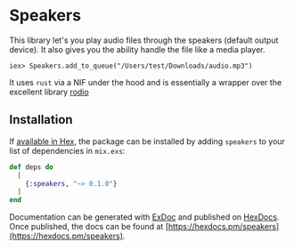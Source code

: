 # Speakers
This library let's you play audio files through the speakers (default output device). It also gives you the ability handle the file like a media player.

```
iex> Speakers.add_to_queue("/Users/test/Downloads/audio.mp3")
```
It uses `rust` via a NIF under the hood and is essentially a wrapper over the excellent library [rodio](https://github.com/RustAudio/rodio)

## Installation

If [available in Hex](https://hex.pm/docs/publish), the package can be installed
by adding `speakers` to your list of dependencies in `mix.exs`:

```elixir
def deps do
  [
    {:speakers, "~> 0.1.0"}
  ]
end
```

Documentation can be generated with [ExDoc](https://github.com/elixir-lang/ex_doc)
and published on [HexDocs](https://hexdocs.pm). Once published, the docs can
be found at [https://hexdocs.pm/speakers](https://hexdocs.pm/speakers).
